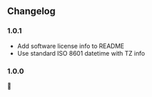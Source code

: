 ## Changelog

### 1.0.1
- Add software license info to README
- Use standard ISO 8601 datetime with TZ info

### 1.0.0
:rocket:
